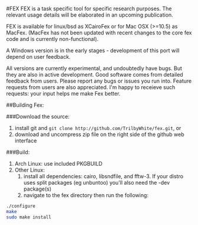 #FEX
FEX is a task specific tool for specific research purposes.  The relevant usage details will be elaborated in an upcoming publication.

FEX is available for linux/bsd as XCairoFex or for Mac OSX (>=10.5) as MacFex. (MacFex has not been updated with recent changes to the core fex code and is currently non-functional).

A Windows version is in the early stages - development of this port will depend on user feedback.

All versions are currently experimental, and undoubtedly have bugs.  But they are also in active development.  Good software comes from detailed feedback from users.  Please report any bugs or issues you run into.  Feature requests from users are also appreciated.  I'm happy to receieve such requests: your input helps me make Fex better.

##Building Fex:

###Download the source:
1. install git and `git clone http://github.com/TrilbyWhite/fex.git`, or
1. download and uncompress zip file on the right side of the github web interface

###Build:
1. Arch Linux: use included PKGBUILD
1. Other Linux:
	1. install all dependencies: cairo, libsndfile, and fftw-3.  If your distro uses split packages (eg unbuntoo) you'll also need the -dev package(s)
	1. navigate to the fex directory then run the following:

```bash
./configure
make
sudo make install
```
